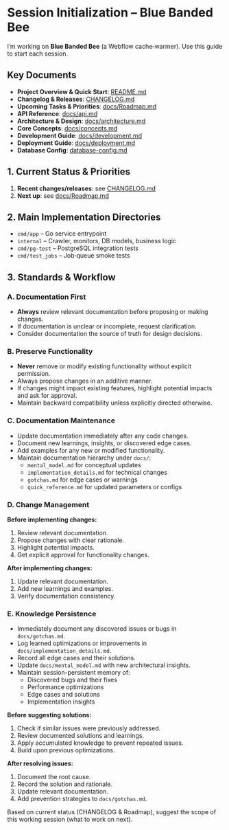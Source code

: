 # Session Initialization – Blue Banded Bee

I’m working on **Blue Banded Bee** (a Webflow cache‑warmer). Use this guide to start each session.

## Key Documents

- **Project Overview & Quick Start**: [README.md](./README.md)
- **Changelog & Releases**: [CHANGELOG.md](./CHANGELOG.md)
- **Upcoming Tasks & Priorities**: [docs/Roadmap.md](./docs/Roadmap.md)
- **API Reference**: [docs/api.md](./docs/api.md)
- **Architecture & Design**: [docs/architecture.md](./docs/architecture.md)
- **Core Concepts**: [docs/concepts.md](./docs/concepts.md)
- **Development Guide**: [docs/development.md](./docs/development.md)
- **Deployment Guide**: [docs/deployment.md](./docs/deployment.md)
- **Database Config**: [database-config.md](./database-config.md)

## 1. Current Status & Priorities

1. **Recent changes/releases**: see [CHANGELOG.md](./CHANGELOG.md)
2. **Next up**: see [docs/Roadmap.md](./docs/Roadmap.md)

## 2. Main Implementation Directories

- `cmd/app` – Go service entrypoint
- `internal` – Crawler, monitors, DB models, business logic
- `cmd/pg-test` – PostgreSQL integration tests
- `cmd/test_jobs` – Job‑queue smoke tests

## 3. Standards & Workflow

### A. Documentation First

- **Always** review relevant documentation before proposing or making changes.
- If documentation is unclear or incomplete, request clarification.
- Consider documentation the source of truth for design decisions.

### B. Preserve Functionality

- **Never** remove or modify existing functionality without explicit permission.
- Always propose changes in an additive manner.
- If changes might impact existing features, highlight potential impacts and ask for approval.
- Maintain backward compatibility unless explicitly directed otherwise.

### C. Documentation Maintenance

- Update documentation immediately after any code changes.
- Document new learnings, insights, or discovered edge cases.
- Add examples for any new or modified functionality.
- Maintain documentation hierarchy under `docs/`:
  - `mental_model.md` for conceptual updates
  - `implementation_details.md` for technical changes
  - `gotchas.md` for edge cases or warnings
  - `quick_reference.md` for updated parameters or configs

### D. Change Management

**Before implementing changes:**
1. Review relevant documentation.
2. Propose changes with clear rationale.
3. Highlight potential impacts.
4. Get explicit approval for functionality changes.

**After implementing changes:**
1. Update relevant documentation.
2. Add new learnings and examples.
3. Verify documentation consistency.

### E. Knowledge Persistence

- Immediately document any discovered issues or bugs in `docs/gotchas.md`.
- Log learned optimizations or improvements in `docs/implementation_details.md`.
- Record all edge cases and their solutions.
- Update `docs/mental_model.md` with new architectural insights.
- Maintain session-persistent memory of:
  - Discovered bugs and their fixes
  - Performance optimizations
  - Edge cases and solutions
  - Implementation insights

**Before suggesting solutions:**
1. Check if similar issues were previously addressed.
2. Review documented solutions and learnings.
3. Apply accumulated knowledge to prevent repeated issues.
4. Build upon previous optimizations.

**After resolving issues:**
1. Document the root cause.
2. Record the solution and rationale.
3. Update relevant documentation.
4. Add prevention strategies to `docs/gotchas.md`.

Based on current status (CHANGELOG & Roadmap), suggest the scope of this working session (what to work on next).